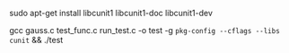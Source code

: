 sudo apt-get install libcunit1 libcunit1-doc libcunit1-dev

gcc gauss.c test_func.c run_test.c  -o test -g `pkg-config --cflags --libs cunit` && ./test

